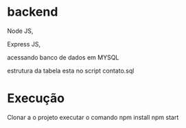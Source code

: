 # backend

Node JS,

Express JS,

acessando banco de dados em MYSQL

estrutura da tabela esta no script contato.sql 

# Execução
Clonar a o projeto
executar o comando
npm install
npm start

